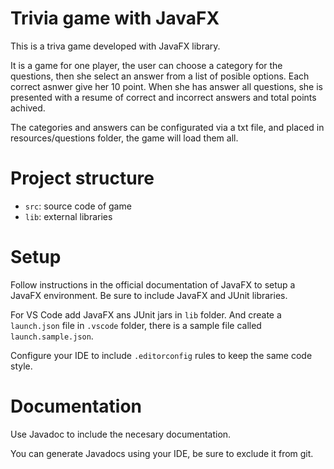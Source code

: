 # Trivia game with JavaFX

This is a triva game developed with JavaFX library.

It is a game for one player, the user can choose a category for the questions, then she select an answer from a list of posible options. Each correct asnwer give her 10 point. When she has answer all questions, she is presented with a resume of correct and incorrect answers and total points achived.

The categories and answers can be configurated via a txt file, and placed in resources/questions folder, the game will load them all.


# Project structure

- `src`: source code of game
- `lib`: external libraries


# Setup

Follow instructions in the official documentation of JavaFX to setup a JavaFX environment.
Be sure to include JavaFX and JUnit libraries.

For VS Code add JavaFX ans JUnit jars in `lib` folder. And create a `launch.json` file in `.vscode` folder, there is a sample file called `launch.sample.json`.

Configure your IDE to include `.editorconfig` rules to keep the same code style.


# Documentation

Use Javadoc to include the necesary documentation.

You can generate Javadocs using your IDE, be sure to exclude it from git.
